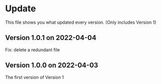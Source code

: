 
# Update

This file shows you what updated every version. (Only includes Version 1)

## Version 1.0.1 on 2022-04-04

Fix: delete a redundant file

## Version 1.0.0 on 2022-04-03

The first version of Version 1
